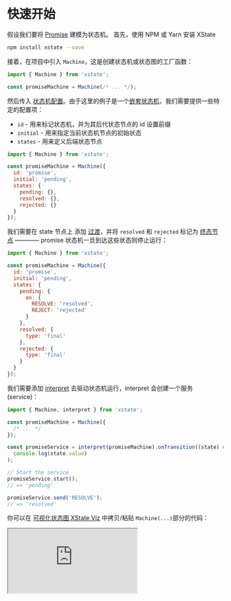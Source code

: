 # 快速开始

假设我们要将 [Promise](https://developer.mozilla.org/en-US/docs/Web/JavaScript/Reference/Global_Objects/Promise) 建模为状态机。 首先，使用 NPM 或 Yarn 安装 XState

```bash
npm install xstate --save
```

接着，在项目中引入 `Machine`，这是创建状态机或状态图的工厂函数：

```js
import { Machine } from 'xstate';

const promiseMachine = Machine(/* ... */);
```

然后传入 [状态机配置](./machines.md#配置)。由于这里的例子是一个[嵌套状态机](./hierarchical.md)，我们需要提供一些特定的配置项：

- `id` - 用来标记状态机，并为其后代状态节点的 id 设置前缀
- `initial` - 用来指定当前状态机节点的初始状态
- `states` - 用来定义后端状态节点

```js
import { Machine } from 'xstate';

const promiseMachine = Machine({
  id: 'promise',
  initial: 'pending',
  states: {
    pending: {},
    resolved: {},
    rejected: {}
  }
});
```

我们需要在 state 节点上 添加 [过渡](./transitions/md)，并将 `resolved` 和 `rejected` 标记为 [终态节点](./final.md) ———— promise 状态机一旦到达这些状态则停止运行：

```js
import { Machine } from 'xstate';

const promiseMachine = Machine({
  id: 'promise',
  initial: 'pending',
  states: {
    pending: {
      on: {
        RESOLVE: 'resolved',
        REJECT: 'rejected'
      }
    },
    resolved: {
      type: 'final'
    },
    rejected: {
      type: 'final'
    }
  }
});
```

我们需要添加 [interpret](./interpretation.md) 去驱动状态机运行，interpret 会创建一个服务(service)：

```js
import { Machine, interpret } from 'xstate';

const promiseMachine = Machine({
  /* ... */
});

const promiseService = interpret(promiseMachine).onTransition((state) =>
  console.log(state.value)
);

// Start the service
promiseService.start();
// => 'pending'

promiseService.send('RESOLVE');
// => 'resolved'
```

你可以在 [可视化状态图 XState Viz](https://xstate.js.org/viz) 中拷贝/粘贴 `Machine(...)`部分的代码：

<iframe src="https://xstate.js.org/viz/?gist=9e4476d6312ac1bb29938d6c5e7f8f84&embed=1"></iframe>
